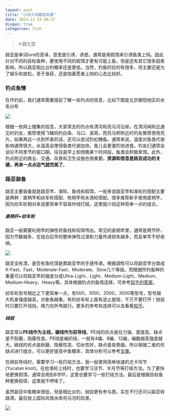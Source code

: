 ```yaml
---
layout: post
title: "小白入坑路亚实录"
date: 2023-11-19 09:37
disqus: true
categories: Fish
---
```


> 十路九空

路亚是单词lure的音译，意思是引诱、诱惑，通常是用假饵来引诱鱼类上钩。因此针对不同的目标鱼种，要使用不同的假饵才更有可能上鱼。但是还有其它很多因素影响，所以路亚相比台钓概率还是更低。当然，钓鱼的目的有很多，但主要还是为了娱乐和放松，至于渔获，还是抱着愿者上钩的心态比较好。

### 钓点鱼情

在作钓前，我们通常需要提前了解一些钓点的信息，比如下图是北京朝阳地区的水系分布

![](../../../../assets/images/IMG_8492.png)

根据一些网上搜集的信息，大家常去的钓点有清河和亮马河沿岸。在清河闸附近遇见的钓友，推荐使用飞蝇钩钓白条、马口、溪哥。而亮马桥附近的钓友推荐使用亮片。如果再远一点到怀柔的话，还可以尝试钓虹鳟鱼。通常来说，温度对鱼类代谢影响通常很大，水温高会使得鱼类代谢加快，鱼儿会更激烈地进食。钓友们通常会谈论不同季节的窗口期，往往是早上和傍晚某个时间段，鱼类会积极索饵。此外，钓点附近的商业、交通、风景和卫生设施也很重要。**资源和信息是路亚成功的关键，再来一点点运气就完美了**。



### 路亚装备

路亚主要装备就是路亚竿、渔轮、鱼线和假饵，一般来说路亚竿和渔轮的搭配主要是两种：直柄竿和纺车轮搭配、枪柄竿和水滴轮搭配。很多推荐新手使用直柄竿，因为纺车轮相对来说更简单不容易炸线打结。这里就介绍这种简单一点的组合。

##### 直柄杆+纺车轮

路亚一般需要利用竿的弹性将鱼线和钩饵甩出。常见的直柄竿里，通常是两节杆，因为节数越多，在组合后竿的整体弹性过渡和力量传递损失越多，而且单竿不好收纳。

![](../../../../assets/images/luring_rod.png)

路亚没有漂，是否有鱼吃饵是靠路亚竿的手感传递。根据调性可以将路亚竿分类成X-Fast、Fast、Moderate-Fast、Moderate、Slow几个等级。而根据所钓鱼种的重量可以将路亚竿的强度分成Ultra-Light、Light、Medium-Light、Medium、Medium-Heavy、Heavy等。具体根据钓点的鱼情选择，可参考[知乎的答案](https://www.zhihu.com/question/545988024)。

纺车轮型号相比之下更简单一点，有500，1000，2000，3000等型号，型号越大机身强度越高，对象鱼越重。有的纺车轮上面有逆止旋钮，千万不要打开！抛投时只要打开线挡，用力向外甩就行。更多的参考和选择可以去看看[知乎](https://www.zhihu.com/question/463443966)。

##### 线组

路亚常以**PE线作为主线，碳线作为前导线**。PE线的优点是拉力强、感度高，缺点是不耐磨，隐蔽性差。PE线是编织线，一般有4编、8编、12编，编数越高强度越大。碳线的优点是耐磨、隐蔽性高、切水性好，缺点是易卷曲。所以根据二者的优缺点进行组合，可以更好提高中鱼概率，具体分析可以参考[文章](https://zhuanlan.zhihu.com/p/482411361)。

在绑前导线时，需要学习一些打结方法，我一般使用简单快速的尤卡坦节(Yucatan knot)。在给渔轮上线时，也要学习活节、半月节等打结方法。为了更快地更换假饵，通常会用到8字环，这里也要学习一些打结方法。最后是根据目标鱼种更换假饵，这里就不啰嗦了。

虽然路亚中鱼概率很低，但是相比台钓，抛投更有参与感。实在不行还可以路亚转路滑。最后放上国际风情水岸亮马河的风景。

![](../../../../assets/images/liangmahe.jpg)

